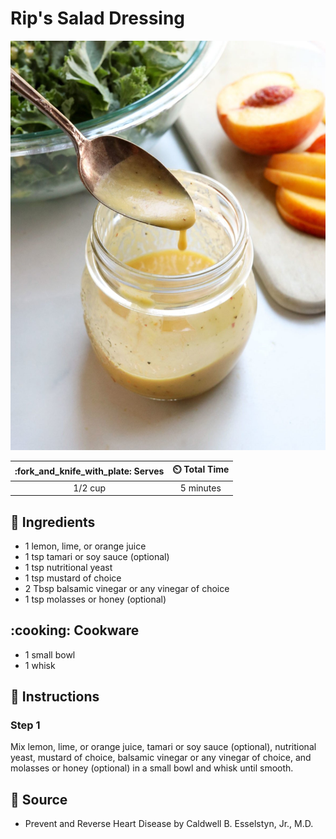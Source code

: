 # Rip's Salad Dressing

![Rip's Salad Dressing](../assets/images/rip's-salad-dressing.jpg)

| :fork_and_knife_with_plate: Serves | :timer_clock: Total Time |
|:----------------------------------:|:-----------------------: |
| 1/2 cup | 5 minutes |

## :salt: Ingredients

- 1 lemon, lime, or orange juice
- 1 tsp tamari or soy sauce (optional)
- 1 tsp nutritional yeast
- 1 tsp mustard of choice
- 2 Tbsp balsamic vinegar or any vinegar of choice
- 1 tsp molasses or honey (optional)

## :cooking: Cookware

- 1 small bowl
- 1 whisk

## :pencil: Instructions

### Step 1

Mix lemon, lime, or orange juice, tamari or soy sauce (optional), nutritional yeast, mustard of choice, balsamic
vinegar or any vinegar of choice, and molasses or honey (optional) in a small bowl and whisk until smooth.

## :link: Source

- Prevent and Reverse Heart Disease by Caldwell B. Esselstyn, Jr., M.D.
